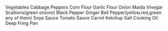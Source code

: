 Vegetables
Cabbage
Peppers
Corn Flour
Garlic
Flour
Onion
Maida
Vinegar
Scallions(green onions) 
Black Pepper
Ginger
Bell Pepper(yellow,red,green any of them)
Soya Sauce
Tomato Sauce
Carrot
Ketchup
Salt
Cooking Oil
Deep Fring Pan